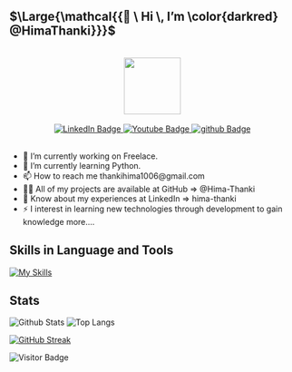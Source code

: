   ## $\Large{\mathcal{{👋 \ Hi \, I’m \color{darkred} @HimaThanki}}}$
<br>
<div id="header" align="center">
  <img src="https://media.giphy.com/media/M9gbBd9nbDrOTu1Mqx/giphy.gif" width="100"/>
</div>
<br>
<div id="badges" align="center">
  <a href="https://www.linkedin.com/in/hima-thanki-79a108235">
    <img src="https://img.shields.io/badge/-LinkedIn-00599C?style=flat-square&logo=LinkedIn&logoColor=white" alt="LinkedIn Badge"/>
  </a>
  <a href="https://www.instagram.com/himathanki10">
    <img src="https://img.shields.io/badge/-Instagram-skyblue?style=flat-square&logo=Instagram" alt="Youtube Badge"/>
  </a>
  <a href="https://www.github.com/Hima-Thanki">
    <img src="https://img.shields.io/badge/Github-black?style=flat-square&logo=github&logoColor=white" alt="github Badge"/>
  </a>
</div>
<br>
<ul>
    <li>🔭 I’m currently working on Freelace.</li>
    <li>🌱 I’m currently learning Python.</li>
    <li>📫 How to reach me thankihima1006@gmail.com </li>
    <li>👨‍💻 All of my projects are available at GitHub => @Hima-Thanki</li>
    <li>📄 Know about my experiences at LinkedIn => hima-thanki</li>
    <li>⚡ I interest in learning new technologies through development to gain knowledge more....</li>
</ul>


## Skills in Language and Tools

[![My Skills](https://skillicons.dev/icons?i=c,cpp,java,js,dotnet,react,python,html,css,php,vscode,androidstudio,kotlin,mysql,visualstudio,wordpress,cs,nodejs,linux,django,bootstrap,laravel,git,ps,powershell&theme=light)](https://skillicons.dev)

## Stats

![Github Stats](https://github-readme-stats.vercel.app/api?username=Hima-Thanki&count_private=true&show_icons=true&include_all_commits=true&theme=prussian&layout=compact)
![Top Langs](https://github-readme-stats.vercel.app/api/top-langs/?username=Hima-Thanki&hide=TeX&layout=compact&theme=prussian)

[![GitHub Streak](https://streak-stats.demolab.com?user=Hima-Thanki%20&theme=rose-pine&border_radius=1.5&date_format=j%20M%5B%20Y%5D&card_width=770)](https://git.io/streak-stats)

![Visitor Badge](https://visitor-badge.laobi.icu/badge?page_id=Hima-Thanki.Hima-Thanki)
